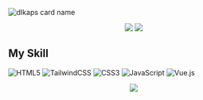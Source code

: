 ![dIkaps card name](https://cardivo.vercel.app/api?name=Andika%20Permana%20Sidiq&description=Hi,%20i%27m%20a%20junior%20frontend%20developer%20%F0%9F%91%8B&image=https://avatars.githubusercontent.com/u/50601795?v=4&backgroundColor=%231e293b&instagram=_dIkaps_&github=andikaPs&pattern=ticTacToe&colorPattern=%23334155&fontColor=%23ddd&iconColor=%23fff&opacity=0.3&site=andikaps.github.io)

<p align="center"> <img src="https://img.shields.io/github/followers/andikaPs?style=social"/> <img src="https://img.shields.io/github/stars/andikaPs?style=social"/> </p>

## My Skill

![HTML5](https://img.shields.io/badge/html5-%23E34F26.svg?style=for-the-badge&logo=html5&logoColor=white)
![TailwindCSS](https://img.shields.io/badge/tailwindcss-%2338B2AC.svg?style=for-the-badge&logo=tailwind-css&logoColor=white)
![CSS3](https://img.shields.io/badge/css3-%231572B6.svg?style=for-the-badge&logo=css3&logoColor=white)
![JavaScript](https://img.shields.io/badge/javascript-%23323330.svg?style=for-the-badge&logo=javascript&logoColor=%23F7DF1E)
![Vue.js](https://img.shields.io/badge/vuejs-%2335495e.svg?style=for-the-badge&logo=vuedotjs&logoColor=%234FC08D)

<p align="center"> <img src="https://github-readme-stats.vercel.app/api?username=andikaPs&show_icons=true&theme=synthwave"/> </p>

